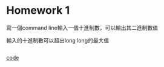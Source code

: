 # Homework 1
寫一個command line輸入一個十進制數，可以輸出其二進制數值

輸入的十進制數可以超出long long的最大值

```C

```

[code](int2bin.c)
